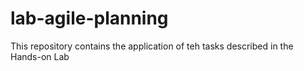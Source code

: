 # lab-agile-planning
This repository contains the application of teh tasks described in the Hands-on Lab
